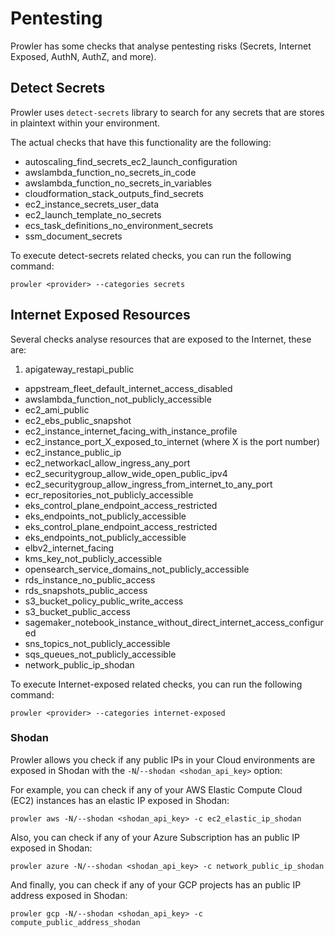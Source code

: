# Pentesting

Prowler has some checks that analyse pentesting risks (Secrets, Internet Exposed, AuthN, AuthZ, and more).

## Detect Secrets

Prowler uses `detect-secrets` library to search for any secrets that are stores in plaintext within your environment.

The actual checks that have this functionality are the following:

- autoscaling\_find\_secrets\_ec2\_launch\_configuration
- awslambda\_function\_no\_secrets\_in\_code
- awslambda\_function\_no\_secrets\_in\_variables
- cloudformation\_stack\_outputs\_find\_secrets
- ec2\_instance\_secrets\_user\_data
- ec2\_launch\_template\_no\_secrets
- ecs\_task\_definitions\_no\_environment\_secrets
- ssm\_document\_secrets

To execute detect-secrets related checks, you can run the following command:

```console
prowler <provider> --categories secrets
```

## Internet Exposed Resources

Several checks analyse resources that are exposed to the Internet, these are:

1. apigateway\_restapi\_public

- appstream\_fleet\_default\_internet\_access\_disabled
- awslambda\_function\_not\_publicly\_accessible
- ec2\_ami\_public
- ec2\_ebs\_public\_snapshot
- ec2\_instance\_internet\_facing\_with\_instance\_profile
- ec2\_instance\_port\_X\_exposed\_to\_internet (where X is the port number)
- ec2\_instance\_public\_ip
- ec2\_networkacl\_allow\_ingress\_any\_port
- ec2\_securitygroup\_allow\_wide\_open\_public\_ipv4
- ec2\_securitygroup\_allow\_ingress\_from\_internet\_to\_any\_port
- ecr\_repositories\_not\_publicly\_accessible
- eks\_control\_plane\_endpoint\_access\_restricted
- eks\_endpoints\_not\_publicly\_accessible
- eks\_control\_plane\_endpoint\_access\_restricted
- eks\_endpoints\_not\_publicly\_accessible
- elbv2\_internet\_facing
- kms\_key\_not\_publicly\_accessible
- opensearch\_service\_domains\_not\_publicly\_accessible
- rds\_instance\_no\_public\_access
- rds\_snapshots\_public\_access
- s3\_bucket\_policy\_public\_write\_access
- s3\_bucket\_public\_access
- sagemaker\_notebook\_instance\_without\_direct\_internet\_access\_configured
- sns\_topics\_not\_publicly\_accessible
- sqs\_queues\_not\_publicly\_accessible
- network\_public\_ip\_shodan

To execute Internet-exposed related checks, you can run the following command:

```console
prowler <provider> --categories internet-exposed
```

### Shodan

Prowler allows you check if any public IPs in your Cloud environments are exposed in Shodan with the `-N`/`--shodan <shodan_api_key>` option:

For example, you can check if any of your AWS Elastic Compute Cloud (EC2) instances has an elastic IP exposed in Shodan:

```console
prowler aws -N/--shodan <shodan_api_key> -c ec2_elastic_ip_shodan
```

Also, you can check if any of your Azure Subscription has an public IP exposed in Shodan:

```console
prowler azure -N/--shodan <shodan_api_key> -c network_public_ip_shodan
```

And finally, you can check if any of your GCP projects has an public IP address exposed in Shodan:

```console
prowler gcp -N/--shodan <shodan_api_key> -c compute_public_address_shodan
```

